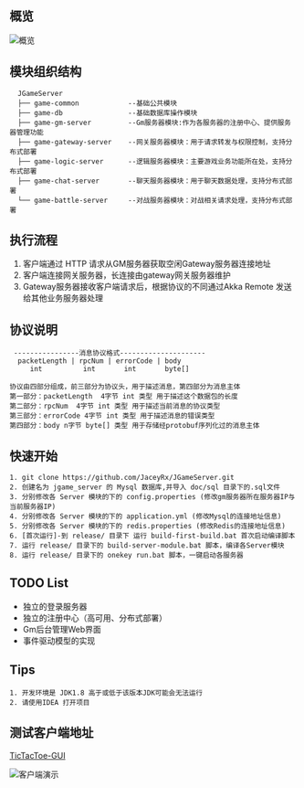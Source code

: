 ## 概览

![概览](https://github.com/JaceyRx/JGameServer/blob/master/doc/img/game.png "概览")

## 模块组织结构

``` 
  JGameServer
  ├── game-common            --基础公共模块
  ├── game-db                --基础数据库操作模块
  ├── game-gm-server         --Gm服务器模块:作为各服务器的注册中心、提供服务器管理功能
  ├── game-gateway-server    --网关服务器模块：用于请求转发与权限控制，支持分布式部署
  ├── game-logic-server      --逻辑服务器模块：主要游戏业务功能所在处，支持分布式部署
  ├── game-chat-server       --聊天服务器模块：用于聊天数据处理，支持分布式部署
  └── game-battle-server     --对战服务器模块：对战相关请求处理，支持分布式部署
  ```
## 执行流程

1. 客户端通过 HTTP 请求从GM服务器获取空闲Gateway服务器连接地址
2. 客户端连接网关服务器，长连接由gateway网关服务器维护
3. Gateway服务器接收客户端请求后，根据协议的不同通过Akka Remote 发送给其他业务服务器处理 

## 协议说明

```
 ----------------消息协议格式---------------------
  packetLength | rpcNum | errorCode | body
     int          int       int       byte[]

协议由四部分组成，前三部分为协议头，用于描述消息，第四部分为消息主体
第一部分：packetLength  4字节 int 类型 用于描述这个数据包的长度
第二部分：rpcNum  4字节 int 类型 用于描述当前消息的协议类型
第三部分：errorCode 4字节 int 类型 用于描述消息的错误类型
第四部分：body n字节 byte[] 类型 用于存储经protobuf序列化过的消息主体
```

## 快速开始

```
1. git clone https://github.com/JaceyRx/JGameServer.git
2. 创建名为 jgame_server 的 Mysql 数据库,并导入 doc/sql 目录下的.sql文件
3. 分别修改各 Server 模块的下的 config.properties (修改gm服务器所在服务器IP与当前服务器IP)
4. 分别修改各 Server 模块的下的 application.yml (修改Mysql的连接地址信息)
5. 分别修改各 Server 模块的下的 redis.properties (修改Redis的连接地址信息)
6. [首次运行]-到 release/ 目录下 运行 build-first-build.bat 首次启动编译脚本
7. 运行 release/ 目录下的 build-server-module.bat 脚本，编译各Server模块
8. 运行 release/ 目录下的 onekey run.bat 脚本，一键启动各服务器
```

## TODO List
- 独立的登录服务器
- 独立的注册中心（高可用、分布式部署）
- Gm后台管理Web界面
- 事件驱动模型的实现

## Tips
 ```
 1. 开发环境是 JDK1.8 高于或低于该版本JDK可能会无法运行
 2. 请使用IDEA 打开项目
 ```
## 测试客户端地址
[TicTacToe-GUI](https://github.com/JaceyRx/TicTacToe-GUI "TicTacToe-GUI")

![客户端演示](https://github.com/JaceyRx/JGameServer/blob/master/doc/img/client.gif "客户端演示")
